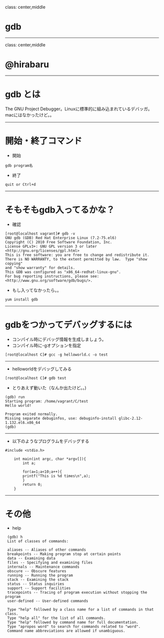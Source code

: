 class: center,middle
# gdb

---
class: center,middle
# @hirabaru

---
# gdb とは

The GNU Project Debugger。Linuxに標準的に組み込まれているデバッガ。macにはなかったけど。。

---
# 開始・終了コマンド

 - 開始

  ```
  gdb program名
  ```

 - 終了

  ```
  quit or Ctrl+d
  ```

---
# そもそもgdb入ってるかな？

 - 確認

  ```
  [root@localhost vagrant]# gdb -v
  GNU gdb (GDB) Red Hat Enterprise Linux (7.2-75.el6)
  Copyright (C) 2010 Free Software Foundation, Inc.
  License GPLv3+: GNU GPL version 3 or later <http://gnu.org/licenses/gpl.html>
  This is free software: you are free to change and redistribute it.
  There is NO WARRANTY, to the extent permitted by law.  Type "show copying"
  and "show warranty" for details.
  This GDB was configured as "x86_64-redhat-linux-gnu".
  For bug reporting instructions, please see:
  <http://www.gnu.org/software/gdb/bugs/>.
  ```
  
 - もし入ってなかったら。。

  ```
  yum install gdb
  ```

---
# gdbをつかってデバッグするには

 - コンパイル時にデバッグ情報を生成しましょう。
  - コンパイル時に-gオプションを指定

 ```
 [root@localhost C]# gcc -g helloworld.c -o test
 ```

---

 - helloworldをデバッグしてみる

 ```
 [root@localhost C]# gdb test
 ```

 - とりあえず動いた（なんか出たけど。。)

 ```
 (gdb) run
 Starting program: /home/vagrant/C/test
 Hello world!

 Program exited normally.
 Missing separate debuginfos, use: debuginfo-install glibc-2.12-1.132.el6.x86_64
 (gdb)
 ```

---

 - 以下のようなプログラムをデバッグする

```
#include <stdio.h>

    int main(int argc, char *argv[]){
        int a;

        for(a=1;a<10;a++){
        printf("This is %d times\n",a);
        }
        return 0;
    }
```

---
# その他

 - help

```
 (gdb) h
 List of classes of commands:

 aliases -- Aliases of other commands
 breakpoints -- Making program stop at certain points
 data -- Examining data
 files -- Specifying and examining files
 internals -- Maintenance commands
 obscure -- Obscure features
 running -- Running the program
 stack -- Examining the stack
 status -- Status inquiries
 support -- Support facilities
 tracepoints -- Tracing of program execution without stopping the program
 user-defined -- User-defined commands
 
 Type "help" followed by a class name for a list of commands in that class.
 Type "help all" for the list of all commands.
 Type "help" followed by command name for full documentation.
 Type "apropos word" to search for commands related to "word".
 Command name abbreviations are allowed if unambiguous.
```
